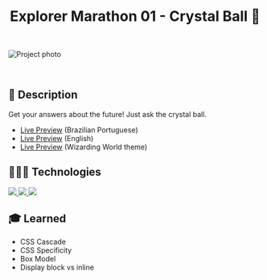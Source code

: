 <h1 align="center">
  Explorer Marathon 01 - Crystal Ball 🔮
</h1>

<br>

![Project photo](https://drive.google.com/uc?id=1LPrJsBJeVb0249CRRwUgejOtIyGVpw4t)

<br>

## 📝 Description 

Get your answers about the future! Just ask the crystal ball.

- [Live Preview](https://diegommagno.com/github/rocketseat/events/explorer-marathon/explorer-marathon-01/crystal-ball/pt-br/) (Brazilian Portuguese)
- [Live Preview](https://diegommagno.com/github/rocketseat/events/explorer-marathon/explorer-marathon-01/crystal-ball/en/) (English)
- [Live Preview](https://diegommagno.com/github/rocketseat/events/explorer-marathon/explorer-marathon-01/wizarding-world-crystal-ball) (Wizarding World theme)

## 🧑🏻‍💻 Technologies

<a href='https://html.com/'>
<img src="https://skillicons.dev/icons?i=html"/>
</a>
<a href='https://www.w3.org/Style/CSS/Overview.en.html'>
<img src="https://skillicons.dev/icons?i=css"/>
</a>
<a href='https://www.javascript.com/'>
<img src="https://skillicons.dev/icons?i=js"/>
</a>

## 🎓 Learned

- CSS Cascade
- CSS Specificity
- Box Model
- Display block vs inline